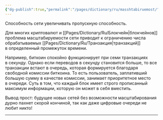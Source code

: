 ```yaml
---
{"dg-publish":true,"permalink":"/pages/dictionary/ru/masshtabiruemost/"}
---
```



Способность сети увеличивать пропускную способность.

Для многих криптовалют и [[Pages/Dictionary/Ru/Блокчейн\|блокчейнов]] проблема масштабируемости сети приводит к ограничению числа обрабатываемых [[Pages/Dictionary/Ru/Транзакция\|транзакций]] в определенный промежуток времени.

Например, биткоин спокойно функционирует при семи транзакциях в секунду. Однако если переводов в секунду становится больше, то все транзакции встают в очередь, которая формируется благодаря свободной комиссии биткоина. То есть пользователь, заплативший большую сумму в качестве комиссии, занимает приоритетное место в очереди. Суть в том, что каждый блок имеет строго прописанный максимум информации, которую он может в себя вместить.

Вывод прост: будущее новых сетей без возможности масштабирования дурно пахнет скорой кончиной, так как даже цифровые очереди не любит никто!

---
